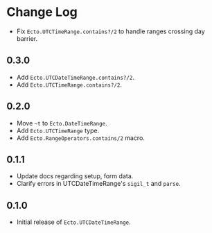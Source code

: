 # Change Log

- Fix `Ecto.UTCTimeRange.contains?/2` to handle ranges crossing day barrier.

## 0.3.0

- Add `Ecto.UTCDateTimeRange.contains?/2`.
- Add `Ecto.UTCTimeRange.contains?/2`.

## 0.2.0

- Move `~t` to `Ecto.DateTimeRange`.
- Add `Ecto.UTCTimeRange` type.
- Add `Ecto.RangeOperators.contains/2` macro.

## 0.1.1

- Update docs regarding setup, form data.
- Clarify errors in UTCDateTimeRange's `sigil_t` and `parse`.

## 0.1.0

- Initial release of `Ecto.UTCDateTimeRange`.
